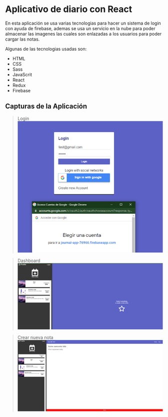 # Aplicativo de diario con React
En esta aplicación se usa varias tecnologias para hacer un sistema de login con ayuda de firebase, ademas se usa un servicio en la nube para poder almacenar las imagenes las cuales son enlazadas a los usuarios para poder cargar las notas.

Algunas de las tecnologias usadas son:
- HTML
- CSS
- Sass
- JavaScrit
- React
- Redux
- Firebase

## Capturas de la Aplicación

>Login
![](screenshot/bg1.PNG)

>Dashboard
![](screenshot/bg2.PNG)

>Crear nueva nota
![](screenshot/bg3.PNG)
